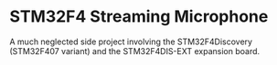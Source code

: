 # STM32F4 Streaming Microphone

A much neglected side project involving the STM32F4Discovery (STM32F407 variant)
and the STM32F4DIS-EXT expansion board.
